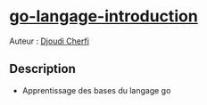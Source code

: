 # [go-langage-introduction](https://github.com/djoudi-cherfi/go-language-introduction)

Auteur : [Djoudi Cherfi](https://github.com/djoudi-cherfi)

## Description

- Apprentissage des bases du langage go
